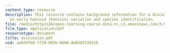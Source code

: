 ```yaml
---
content_type: resource
description: This resource contains background information for a discussion project
  on early hominid (hominin) variation and species identification.
file: /media/https%3A/open-learning-course-data-rc.s3.amazonaws.com/3-987-human-origins-and-evolution-spring-2006/aa9397b07f30965bbb04de8303726318_discussion.pdf
file_type: application/pdf
resourcetype: Document
title: discussion.pdf
uid: aa9397b0-7f30-965b-bb04-de8303726318
---
```

